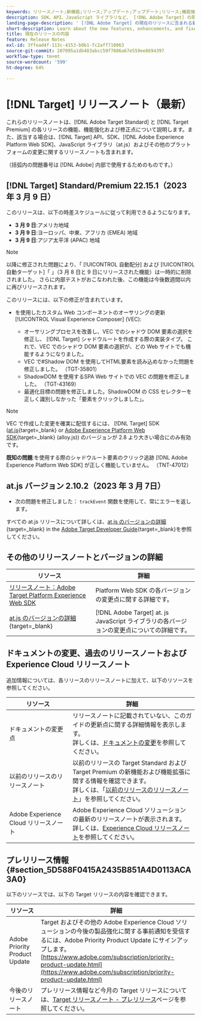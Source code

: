 ```yaml
---
keywords: リリースノート;新機能;リリース;アップデート;アップデート;リリース;機能強化;機能強化;修正;バグ修正;アップデート
description: SDK、API、JavaScript ライブラリなど、 [!DNL Adobe Target] の現在のリリースに含まれている新機能、機能強化および修正について説明します。
landing-page-description: ' [!DNL Adobe Target] の現在のリリースに含まれる新機能、機能強化、修正点について説明します。'
short-description: Learn about the new features, enhancements, and fixes included in the current release of [!DNL Adobe Target].
title: 現在のリリースの内容
feature: Release Notes
exl-id: 3ffead4f-113c-4153-b0b1-fc2aff710063
source-git-commit: 207095a1db483abcc59f7806a67e559ee8694397
workflow-type: tm+mt
source-wordcount: '599'
ht-degree: 64%

---
```


# [!DNL Target] リリースノート（最新）

これらのリリースノートは、[!DNL Adobe Target Standard] と [!DNL Target Premium] の各リリースの機能、機能強化および修正点について説明します。また、該当する場合は、[!DNL Target] API、SDK、[!DNL Adobe Experience Platform Web SDK]、JavaScript ライブラリ（at.js）およびその他のプラットフォームの変更に関するリリースノートも含まれます。

（括弧内の問題番号は [!DNL Adobe] 内部で使用するためのものです。）

## [!DNL Target] Standard/Premium 22.15.1（2023 年 3 月 9 日）

このリリースは、以下の時差スケジュールに従って利用できるようになります。

* **3 月 9 日**:アメリカ地域
* **3 月 9 日**:ヨーロッパ、中東、アフリカ (EMEA) 地域
* **3 月 9 日**:アジア太平洋 (APAC) 地域

>[!NOTE]
>
>以降に修正された問題により、「 [!UICONTROL 自動配分] および [!UICONTROL 自動ターゲット]「 」（3 月 8 日と 9 日にリリースされた機能）は一時的に削除されました。 さらに内部テストがおこなわれた後、この機能は今後数週間以内に再びリリースされます。

このリリースには、以下の修正が含まれています。

* を使用したカスタム Web コンポーネントのオーサリングの更新 [!UICONTROL Visual Experience Composer] (VEC):

   * オーサリングプロセスを改善し、VEC でのシャドウ DOM 要素の選択を修正し、 [!DNL Target] シャドウルートを作成する際の実装タイプ。 これで、VEC でのシャドウ DOM 要素の選択が、どの Web サイトでも機能するようになりました。
   * VEC で#Shadow DOM を使用してHTML要素を読み込めなかった問題を修正しました。 （TGT-35801）
   * ShadowDOM を使用するSPA Web サイトでの VEC の問題を修正しました。 （TGT-43169）
   * 最適化目標の問題を修正しました。ShadowDOM の CSS セレクターを正しく識別しなかった「要素をクリックしました」。

>[!NOTE]
>
>VEC で作成した変更を確実に配信するには、 [!DNL Target] SDK ([at.js](https://developer.adobe.com/target/implement/client-side/atjs/target-atjs-versions/){target=_blank} or [Adobe Experience Platform Web SDK](https://experienceleague.adobe.com/docs/experience-platform/edge/release-notes.html){target=_blank} (alloy.js)) のバージョンが 2.8 より大きい場合にのみ有効です。

**既知の問題**:を使用する際のシャドウルート要素のクリック追跡 [!DNL Adobe Experience Platform Web SDK] が正しく機能していません。 （TNT-47012）

## at.js バージョン 2.10.2（2023 年 3 月 7日）

* 次の問題を修正しました： `trackEvent` 関数を使用して、常にエラーを返します。

すべての at.js リリースについて詳しくは、[at.js のバージョンの詳細](https://developer.adobe.com/target/implement/client-side/atjs/target-atjs-versions/){target=_blank} in the [Adobe Target Developer Guide](https://developer.adobe.com/target/){target=_blank}を参照してください。

## その他のリリースノートとバージョンの詳細

| リソース | 詳細 |
|--- |--- |
| [リリースノート：Adobe Target Platform Experience Web SDK](https://experienceleague.adobe.com/docs/experience-platform/edge/release-notes.html?lang=ja) | Platform Web SDK の各バージョンの変更点に関する詳細です。 |
| [at.js のバージョンの詳細](https://developer.adobe.com/target/implement/client-side/atjs/target-atjs-versions/){target=_blank} | [!DNL Adobe Target] at. js JavaScript ライブラリの各バージョンの変更点についての詳細です。 |

## ドキュメントの変更、過去のリリースノートおよび Experience Cloud リリースノート

追加情報については、各リリースのリリースノートに加えて、以下のリソースを参照してください。

| リソース | 詳細 |
|--- |--- |
| ドキュメントの変更点 | リリースノートに記載されていない、このガイドの更新点に関する詳細情報を表示します。<br>詳しくは、[ドキュメントの変更](/help/main/r-release-notes/doc-change.md#reference_366123CF00994BACBBF9BBDF2C4D840C)を参照してください。 |
| 以前のリリースのリリースノート | 以前のリリースの Target Standard および Target Premium の新機能および機能拡張に関する情報を確認できます。<br>詳しくは、「[以前のリリースのリリースノート](/help/main/r-release-notes/release-notes-for-previous-releases.md)」を参照してください。 |
| Adobe Experience Cloud リリースノート | Adobe Experience Cloud ソリューションの最新のリリースノートが表示されます。<br>詳しくは、[Experience Cloud リリースノート](https://experienceleague.adobe.com/docs/release-notes/experience-cloud/current.html?lang=ja)を参照してください。 |

## プレリリース情報 {#section_5D588F0415A2435B851A4D0113ACA3A0}

以下のリソースでは、以下の Target リリースの内容を確認できます。

| リソース | 詳細 |
|--- |--- |
| Adobe Priority Product Update | Target およびその他の Adobe Experience Cloud ソリューションの今後の製品強化に関する事前通知を受信するには、Adobe Priority Product Update にサインアップします。<br>[https://www.adobe.com/subscription/priority-product-update.html](https://www.adobe.com/subscription/priority-product-update.html) |
| 今後のリリースノート | プレリリース情報など今月の Target リリースについては、[Target リリースノート - プレリリース](/help/main/r-release-notes/target-release-notes.md)ページを参照してください。 |
